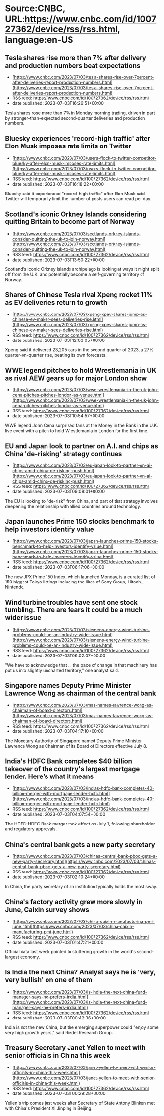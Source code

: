# Source:CNBC, URL:https://www.cnbc.com/id/100727362/device/rss/rss.html, language:en-US

## Tesla shares rise more than 7% after delivery and production numbers beat expectations
 - [https://www.cnbc.com/2023/07/03/tesla-shares-rise-over-7percent-after-deliveries-report-production-numbers.html](https://www.cnbc.com/2023/07/03/tesla-shares-rise-over-7percent-after-deliveries-report-production-numbers.html)
 - RSS feed: https://www.cnbc.com/id/100727362/device/rss/rss.html
 - date published: 2023-07-03T16:26:51+00:00

Tesla shares rose more than 7% in Monday morning trading, driven in part by stronger-than-expected second-quarter deliveries and production numbers.

## Bluesky experiences 'record-high traffic' after Elon Musk imposes rate limits on Twitter
 - [https://www.cnbc.com/2023/07/03/users-flock-to-twitter-competitor-bluesky-after-elon-musk-imposes-rate-limits.html](https://www.cnbc.com/2023/07/03/users-flock-to-twitter-competitor-bluesky-after-elon-musk-imposes-rate-limits.html)
 - RSS feed: https://www.cnbc.com/id/100727362/device/rss/rss.html
 - date published: 2023-07-03T16:18:22+00:00

Bluesky said it experienced "record-high traffic" after Elon Musk said Twitter will temporarily limit the number of posts users can read per day.

## Scotland's iconic Orkney Islands considering quitting Britain to become part of Norway
 - [https://www.cnbc.com/2023/07/03/scotlands-orkney-islands-consider-quitting-the-uk-to-join-norway.html](https://www.cnbc.com/2023/07/03/scotlands-orkney-islands-consider-quitting-the-uk-to-join-norway.html)
 - RSS feed: https://www.cnbc.com/id/100727362/device/rss/rss.html
 - date published: 2023-07-03T13:50:22+00:00

Scotland's iconic Orkney Islands archipelago is looking at ways it might split off from the U.K. and potentially become a self-governing territory of Norway.

## Shares of Chinese Tesla rival Xpeng rocket 11% as EV deliveries return to growth
 - [https://www.cnbc.com/2023/07/03/xpeng-xpev-shares-jump-as-chinese-ev-maker-sees-deliveries-rise.html](https://www.cnbc.com/2023/07/03/xpeng-xpev-shares-jump-as-chinese-ev-maker-sees-deliveries-rise.html)
 - RSS feed: https://www.cnbc.com/id/100727362/device/rss/rss.html
 - date published: 2023-07-03T12:03:05+00:00

Xpeng said it delivered 23,205 cars in the second quarter of 2023, a 27% quarter-on-quarter rise, beating its own forecasts.

## WWE legend pitches to hold Wrestlemania in UK as rival AEW gears up for major London show
 - [https://www.cnbc.com/2023/07/03/wwe-wrestlemania-in-the-uk-john-cena-pitches-pitches-london-as-venue.html](https://www.cnbc.com/2023/07/03/wwe-wrestlemania-in-the-uk-john-cena-pitches-pitches-london-as-venue.html)
 - RSS feed: https://www.cnbc.com/id/100727362/device/rss/rss.html
 - date published: 2023-07-03T10:54:57+00:00

WWE legend John Cena surprised fans at the Money in the Bank in the U.K. live event with a pitch to hold Wrestlemania in London for the first time.

## EU and Japan look to partner on A.I. and chips as China 'de-risking' strategy continues
 - [https://www.cnbc.com/2023/07/03/eu-japan-look-to-partner-on-ai-chips-amid-china-de-risking-push.html](https://www.cnbc.com/2023/07/03/eu-japan-look-to-partner-on-ai-chips-amid-china-de-risking-push.html)
 - RSS feed: https://www.cnbc.com/id/100727362/device/rss/rss.html
 - date published: 2023-07-03T09:08:01+00:00

The EU is looking to "de-risk" from China, and part of that strategy involves deepening the relationship with allied countries around technology.

## Japan launches Prime 150 stocks benchmark to help investors identify value
 - [https://www.cnbc.com/2023/07/03/japan-launches-prime-150-stocks-benchmark-to-help-investors-identify-value.html](https://www.cnbc.com/2023/07/03/japan-launches-prime-150-stocks-benchmark-to-help-investors-identify-value.html)
 - RSS feed: https://www.cnbc.com/id/100727362/device/rss/rss.html
 - date published: 2023-07-03T06:17:06+00:00

The new JPX Prime 150 Index, which launched Monday, is a curated list of 150 biggest Tokyo listings including the likes of Sony Group, Hitachi, Nintendo.

## Wind turbine troubles have sent one stock tumbling. There are fears it could be a much wider issue
 - [https://www.cnbc.com/2023/07/03/siemens-energy-wind-turbine-problems-could-be-an-industry-wide-issue.html](https://www.cnbc.com/2023/07/03/siemens-energy-wind-turbine-problems-could-be-an-industry-wide-issue.html)
 - RSS feed: https://www.cnbc.com/id/100727362/device/rss/rss.html
 - date published: 2023-07-03T06:02:07+00:00

"We have to acknowledge that ... the pace of change in that machinery has put us into slightly uncharted territory," one analyst said.

## Singapore names Deputy Prime Minister Lawrence Wong as chairman of the central bank
 - [https://www.cnbc.com/2023/07/03/mas-names-lawrence-wong-as-chairman-of-board-directors.html](https://www.cnbc.com/2023/07/03/mas-names-lawrence-wong-as-chairman-of-board-directors.html)
 - RSS feed: https://www.cnbc.com/id/100727362/device/rss/rss.html
 - date published: 2023-07-03T04:17:10+00:00

The Monetary Authority of Singapore named Deputy Prime Minister Lawrence Wong as Chairman of its Board of Directors effective July 8.

## India's HDFC Bank completes $40 billion takeover of the country's largest mortgage lender. Here’s what it means
 - [https://www.cnbc.com/2023/07/03/indias-hdfc-bank-completes-40-billion-merger-with-mortgage-lender-hdfc.html](https://www.cnbc.com/2023/07/03/indias-hdfc-bank-completes-40-billion-merger-with-mortgage-lender-hdfc.html)
 - RSS feed: https://www.cnbc.com/id/100727362/device/rss/rss.html
 - date published: 2023-07-03T04:07:54+00:00

The HDFC-HDFC Bank merger took effect on July 1, following shareholder and regulatory approvals.

## China's central bank gets a new party secretary
 - [https://www.cnbc.com/2023/07/03/chinas-central-bank-pboc-gets-a-new-party-secretary.html](https://www.cnbc.com/2023/07/03/chinas-central-bank-pboc-gets-a-new-party-secretary.html)
 - RSS feed: https://www.cnbc.com/id/100727362/device/rss/rss.html
 - date published: 2023-07-03T02:10:24+00:00

In China, the party secretary of an institution typically holds the most sway.

## China's factory activity grew more slowly in June, Caixin survey shows
 - [https://www.cnbc.com/2023/07/03/china-caixin-manufacturing-pmi-june.html](https://www.cnbc.com/2023/07/03/china-caixin-manufacturing-pmi-june.html)
 - RSS feed: https://www.cnbc.com/id/100727362/device/rss/rss.html
 - date published: 2023-07-03T01:47:21+00:00

Official data last week pointed to stuttering growth in the world's second-largest economy.

## Is India the next China? Analyst says he is 'very, very bullish' on one of them
 - [https://www.cnbc.com/2023/07/03/is-india-the-next-china-fund-manager-says-he-prefers-india.html](https://www.cnbc.com/2023/07/03/is-india-the-next-china-fund-manager-says-he-prefers-india.html)
 - RSS feed: https://www.cnbc.com/id/100727362/device/rss/rss.html
 - date published: 2023-07-03T00:42:36+00:00

India is not the new China, but the emerging superpower could "enjoy some very high growth years," said Riedel Research Group.

## Treasury Secretary Janet Yellen to meet with senior officials in China this week
 - [https://www.cnbc.com/2023/07/03/janet-yellen-to-meet-with-senior-officials-in-china-this-week.html](https://www.cnbc.com/2023/07/03/janet-yellen-to-meet-with-senior-officials-in-china-this-week.html)
 - RSS feed: https://www.cnbc.com/id/100727362/device/rss/rss.html
 - date published: 2023-07-03T00:29:28+00:00

Yellen's trip comes just weeks after Secretary of State Antony Blinken met with China's President Xi Jinping in Beijing.

